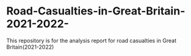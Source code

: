 # Road-Casualties-in-Great-Britain-2021-2022-
This repository is for the analysis report for road casualties in Great Britain(2021-2022)
